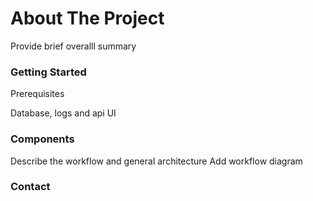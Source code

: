 # About The Project

Provide brief overalll summary

### Getting Started

Prerequisites 

Database, logs and api UI

### Components

Describe the workflow and general architecture
Add workflow diagram

### Contact